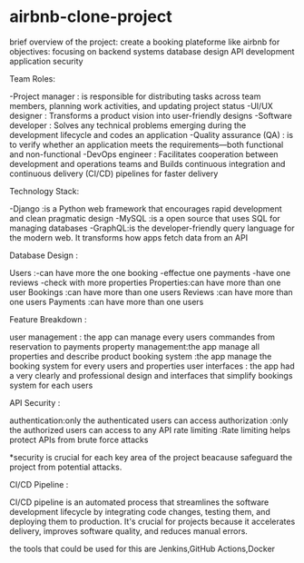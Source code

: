 # airbnb-clone-project

brief overview of the project:
create  a booking plateforme like airbnb
for objectives:
focusing on backend systems
database design
API development
application security

Team Roles:

-Project manager : is responsible for distributing tasks across team members, planning work activities, and updating project status
-UI/UX designer : Transforms a product vision into user-friendly designs
-Software developer : Solves any technical problems emerging during the development lifecycle and codes an application
-Quality assurance (QA) : is to verify whether an application meets the requirements—both functional and non-functional
-DevOps engineer : Facilitates cooperation between development and operations teams and Builds continuous integration and continuous delivery (CI/CD) pipelines for faster delivery

Technology Stack:

-Django :is a Python web framework that encourages rapid development and clean pragmatic design
-MySQL  :is a open source that uses SQL for managing databases
-GraphQL:is the developer-friendly query language for the modern web. It transforms how apps fetch data from an API

Database Design :

Users     :-can have more the one booking
           -effectue one payments
           -have one reviews
           -check with more properties
Properties:can have more than one user
Bookings  :can have more than one users
Reviews   :can have more than one users
Payments  :can have more than one users

Feature Breakdown :

user management    : the app can manage every users commandes from reservation to payments
property management:the app manage all properties and describe product
booking system     :the app manage the booking system for every users and properties
user interfaces    : the app had a very clearly and professional design and interfaces that simplify bookings system for each users

API Security :

authentication:only the authenticated users can access 
authorization :only the authorized users can access to any API
rate limiting :Rate limiting helps protect APIs from brute force attacks

*security is crucial for each key area of the project beacause safeguard the project from potential attacks.

CI/CD Pipeline :

CI/CD pipeline is an automated process that streamlines the software development lifecycle by integrating code changes, testing them, and deploying them to production. It's crucial for projects because it accelerates delivery, improves software quality, and reduces manual errors. 

the tools that could be used for this are Jenkins,GitHub Actions,Docker

